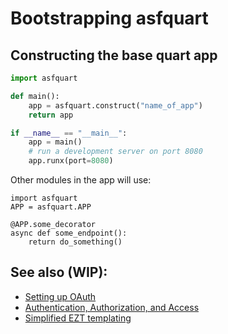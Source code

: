# Bootstrapping asfquart

## Constructing the base quart app

~~~python
import asfquart

def main():
    app = asfquart.construct("name_of_app")
    return app

if __name__ == "__main__":
    app = main()
    # run a development server on port 8080
    app.runx(port=8080)
~~~

Other modules in the app will use:
~~~
import asfquart
APP = asfquart.APP

@APP.some_decorator
async def some_endpoint():
    return do_something()
~~~

## See also (WIP):

- [Setting up OAuth](oauth.md)
- [Authentication, Authorization, and Access](auth.md)
- [Simplified EZT templating](templates.md)
